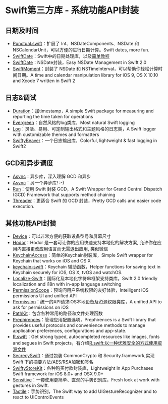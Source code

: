 # Swift第三方库 - 系统功能API封装
## 日期及时间
- [Punctual.swift][1]：扩展了 Int、NSDateComponents、NSDate 和 NSCalendarUnit，可以方便的进行日期计算。Swift dates, more fun.
- [SwiftDate][2]：Swift中的日期处理库，以及[简单教程][3]
- [SwiftDate][4]：NSDate封装，Easy NSDate Management in Swift 2.0
- [SwiftMoment][5]：封装了 NSDate 和 NSTimeInterval，可以帮助你轻松计算时间日期。A time and calendar manipulation library for iOS 9, OS X 10.10 and Xcode 7 written in Swift 2

## 日志&调试
- [Duration][6]：加timestamp，A simple Swift package for measuring and reporting the time taken for operations
- [Evergreen][7]：自然风格的log类库，Most natural Swift logging
- [Log][8]：灵活、易用、可定制输出格式和主题风格的日志类，A Swift logger with customizable themes and formatters
- [SwiftyBeaver][9]：一个日志输出库，Colorful, lightweight & fast logging in Swift2

## GCD和异步调度
- [Async][10]：异步库，深入理解 GCD 和异步
- [Async][11]：另一个异步库! :-)
- [Run][12]：使用 Swift 封装 GCD，A Swift Wrapper for Grand Central Dispatch (GCD) Framework that supports method chaining
- [Threader][13]：更适合 Swift 的 GCD 封装，Pretty GCD calls and easier code execution.

## 其他功能API封装
- [Device][14]：可以非常方便的获取设备型号和屏幕尺寸
- [Hodor][15]：Hodor 是一套可让你的应用快速支持本地化的解决方案, 允许你在应用内直接更改应用语言而无需退出应用, 类似微信
- [KeychainAccess][16]：简单的Keychain封装库，Simple Swift wrapper for Keychain that works on iOS and OS X
- [keychain-swift][17]：Keychain 辅助函数，Helper functions for saving text in Keychain securely for iOS, OS X, tvOS and watchOS.
- [Localize-Swift][18]：国际化及本地化字符串框架支持类库。Swift 2.0 friendly localization and i18n with in-app language switching
- [PermissionScope][19]：预询问用户系统权限的友好体验，Intelligent iOS permissions UI and unified API
- [Permission][20]：统一的API请求iOS本地设备及资源权限类库，A unified API to ask for permissions on iOS
- [PathKit][21]：包含各种常用的路径和文件处理函数
- [Prephirences][22]：管理应用配置选项，Prephirences is a Swift library that provides useful protocols and convenience methods to manage application preferences, configurations and app-state.
- [R.swift][23]：Get strong typed, autocompleted resources like images, fonts and segues in Swift projects，有介绍[R.swift:以一种优雅安全的方式使用资源文件][24]
- [SecrecySwift][25]：通过包装 CommonCrypto 和 Security.framework,实现 Swift 下的摘要方法/AES/RSA加密和签名
- [SwiftyStoreKit][26]：各种购买付款封装库，Lightweight In App Purchases Swift framework for iOS 8.0+ and OSX 9.0+
- [Sensitive][27]：一套使用更简单、直观的手势识别库，Fresh look at work with gestures in Swift.
- [Tactile][28]：手势识别，The Swift way to add UIGestureRecognizer and to react to UIControlEvents

[1]:	https://github.com/harlanhaskins/Punctual.swift "Punctual.swift"
[2]:	https://github.com/chenyangcun/SwiftDate
[3]:	http://www.aswifter.com/2015/07/26/use-swiftdate/
[4]:	https://github.com/malcommac/SwiftDate "SwiftDate"
[5]:	https://github.com/akosma/SwiftMoment "SwiftMoment"
[6]:	https://github.com/SwiftStudies/Duration "Duration"
[7]:	https://github.com/viWiD/Evergreen "Evergreen"
[8]:	https://github.com/delba/Log "Log"
[9]:	https://github.com/SwiftyBeaver/SwiftyBeaver "SwiftyBeaver"
[10]:	https://github.com/duemunk/Async
[11]:	https://github.com/zhxnlai/Async "Async"
[12]:	https://github.com/khoiln/Run "Run"
[13]:	https://github.com/mitchtreece/Threader "Threader"
[14]:	https://github.com/Ekhoo/Device "Device"
[15]:	https://github.com/Aufree/Hodor "Hodor"
[16]:	https://github.com/kishikawakatsumi/KeychainAccess "KeychainAccess"
[17]:	https://github.com/marketplacer/keychain-swift "keychain-swift"
[18]:	https://github.com/marmelroy/Localize-Swift "Localize-Swift"
[19]:	https://github.com/nickoneill/PermissionScope "PermissionScope"
[20]:	https://github.com/delba/Permission "Permission"
[21]:	https://github.com/kylef/PathKit "PathKit"
[22]:	https://github.com/phimage/Prephirences "Prephirences"
[23]:	https://github.com/mac-cain13/R.swift "R.swift"
[24]:	http://www.jianshu.com/p/b453b78c7126
[25]:	https://github.com/adow/SecrecySwift "SecrecySwift"
[26]:	https://github.com/bizz84/SwiftyStoreKit "SwiftyStoreKit"
[27]:	https://github.com/igormatyushkin014/Sensitive "Sensitive"
[28]:	https://github.com/delba/Tactile "Tactile"